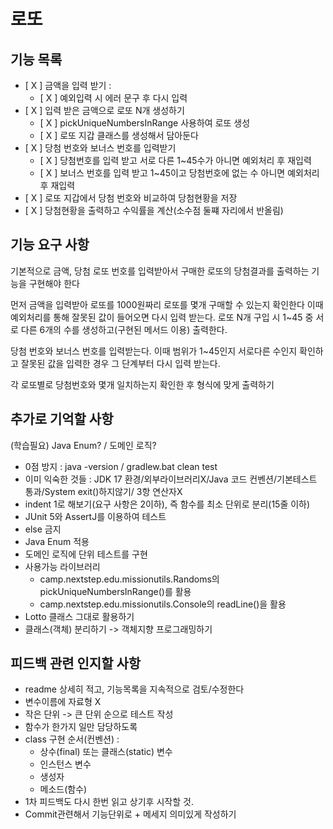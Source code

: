 # 로또

## 기능 목록
- [ X ] 금액을 입력 받기 : 
  - [ X ] 예외입력 시 에러 문구 후 다시 입력
- [ X ] 입력 받은 금액으로 로또 N개 생성하기 
  - [ X ] pickUniqueNumbersInRange 사용하여 로또 생성
  - [ X ] 로또 지갑 클래스를 생성해서 담아둔다
- [ X ] 당첨 번호와 보너스 번호를 입력받기
  - [ X ] 당첨번호를 입력 받고 서로 다른 1~45수가 아니면 예외처리 후 재입력 
  - [ X ] 보너스 번호를 입력 받고 1~45이고 당첨번호에 없는 수 아니면 예외처리 후 재입력
- [ X ] 로또 지갑에서 당첨 번호와 비교하여 당첨현황을 저장
- [ X ] 당첨현황을 출력하고 수익률을 계산(소수점 둘쨰 자리에서 반올림)

## 기능 요구 사항
기본적으로 금액, 당첨 로또 번호를 입력받아서 
구매한 로또의 당첨결과를 출력하는 기능을 구현해야 한다

먼저 금액을 입력받아 로또를 1000원짜리 로또를 몇개 구매할 수 있는지 확인한다
이때 예외처리를 통해 잘못된 값이 들어오면 다시 입력 받는다. 로또 N개 구입 시
1~45 중 서로 다른 6개의 수를 생성하고(구현된 메서드 이용) 출력한다.

당첨 번호와 보너스 번호를 입력받는다. 이때 범위가 1~45인지 서로다른 수인지 
확인하고 잘못된 값을 입력한 경우 그 단계부터 다시 입력 받는다.

각 로또별로 당첨번호와 몇개 일치하는지 확인한 후 형식에 맞게 출력하기

## 추가로 기억할 사항
(학습필요) Java Enum? / 도메인 로직?
- 0점 방지 : java -version / gradlew.bat clean test
- 이미 익숙한 것들 : JDK 17 환경/외부라이브러리X/Java 코드 컨벤션/기본테스트 통과/System exit()하지않기/ 3항 연산자X
- indent 1로 해보기(요구 사항은 2이하), 즉 함수를 최소 단위로 분리(15줄 이하)
- JUnit 5와 AssertJ를 이용하여 테스트
- else 금지
- Java Enum 적용
- 도메인 로직에 단위 테스트를 구현
- 사용가능 라이브러리 
  - camp.nextstep.edu.missionutils.Randoms의 pickUniqueNumbersInRange()를 활용
  - camp.nextstep.edu.missionutils.Console의 readLine()을 활용
- Lotto 클래스 그대로 활용하기
- 클래스(객체) 분리하기 -> 객체지향 프로그래밍하기

## 피드백 관련 인지할 사항
- readme 상세히 적고, 기능목록을 지속적으로 검토/수정한다
- 변수이름에 자료형 X
- 작은 단위 -> 큰 단위 순으로 테스트 작성
- 함수가 한가지 일만 담당하도록
- class 구현 순서(컨벤션) : 
  - 상수(final) 또는 클래스(static) 변수
  - 인스턴스 변수
  - 생성자
  - 메소드(함수)
- 1차 피드백도 다시 한번 읽고 상기후 시작할 것.
- Commit관련해서 기능단위로 + 메세지 의미있게 작성하기
